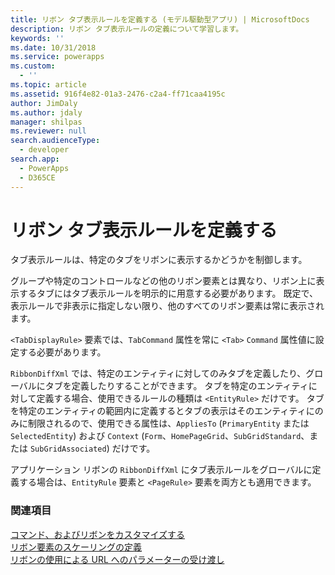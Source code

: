 ```yaml
---
title: リボン タブ表示ルールを定義する (モデル駆動型アプリ) | MicrosoftDocs
description: リボン タブ表示ルールの定義について学習します。
keywords: ''
ms.date: 10/31/2018
ms.service: powerapps
ms.custom:
  - ''
ms.topic: article
ms.assetid: 916f4e82-01a3-2476-c2a4-ff71caa4195c
author: JimDaly
ms.author: jdaly
manager: shilpas
ms.reviewer: null
search.audienceType:
  - developer
search.app:
  - PowerApps
  - D365CE
---
```


# <a name="define-ribbon-tab-display-rules"></a>リボン タブ表示ルールを定義する

<!-- https://docs.microsoft.com/dynamics365/customer-engagement/developer/customize-dev/define-ribbon-tab-display-rules -->

タブ表示ルールは、特定のタブをリボンに表示するかどうかを制御します。  
  
 グループや特定のコントロールなどの他のリボン要素とは異なり、リボン上に表示するタブにはタブ表示ルールを明示的に用意する必要があります。 既定で、表示ルールで非表示に指定しない限り、他のすべてのリボン要素は常に表示されます。  
  
 `<TabDisplayRule>` 要素では、`TabCommand` 属性を常に `<Tab>` `Command` 属性値に設定する必要があります。  
  
 `RibbonDiffXml` では、特定のエンティティに対してのみタブを定義したり、グローバルにタブを定義したりすることができます。 タブを特定のエンティティに対して定義する場合、使用できるルールの種類は `<EntityRule>` だけです。 タブを特定のエンティティの範囲内に定義するとタブの表示はそのエンティティにのみに制限されるので、使用できる属性は、`AppliesTo` (`PrimaryEntity` または `SelectedEntity`) および `Context` (`Form`、`HomePageGrid`、`SubGridStandard`、または `SubGridAssociated`) だけです。  
  
 アプリケーション リボンの `RibbonDiffXml` にタブ表示ルールをグローバルに定義する場合は、`EntityRule` 要素と `<PageRule>` 要素を両方とも適用できます。  
  
### <a name="see-also"></a>関連項目  
 [コマンド、およびリボンをカスタマイズする](customize-commands-ribbon.md)   
 [リボン要素のスケーリングの定義](define-scaling-ribbon-elements.md)   
 [リボンの使用による URL へのパラメーターの受け渡し](pass-parameters-url-by-using-ribbon.md)